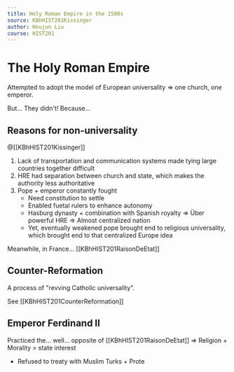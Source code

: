 ```yaml
---
title: Holy Roman Empire in the 1500s
source: KBhHIST201Kissinger
author: Houjun Liu
course: HIST201
---
```


# The Holy Roman Empire

Attempted to adopt the model of European universality => one church, one emperor.

But... They didn't! Because...

## Reasons for non-universality

@[[KBhHIST201Kissinger]]

1. Lack of transportation and communication systems made tying large countries together difficult
2. HRE had separation between church and state, which makes the authority less authoritative
3. Pope + emperor constantly fought 
	* Need constitution to settle
	* Enabled fuetal rulers to enhance autonomy 
	* Hasburg dynasty + combination with Spanish royalty => Über powerful HRE => Almost centralized nation
	* Yet, eventually weakened pope brought end to religious universality, which brought end to that centralized Europe idea
	
Meanwhile, in France... [[KBhHIST201RaisonDeEtat]]	

## Counter-Reformation
A process of "revving Catholic universality".

See [[KBhHIST201CounterReformation]]

## Emperor Ferdinand II
 Practiced the... well... opposite of [[KBhHIST201RaisonDeEtat]] => Religion + Morality > state interest
 
*  Refused to treaty with Muslim Turks + Prote
